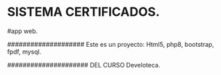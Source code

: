 # SISTEMA CERTIFICADOS.
#app web.

####################
Este es un proyecto:
Html5,
php8,
bootstrap,
fpdf,
mysql.

#####################
DEL CURSO Develoteca.

